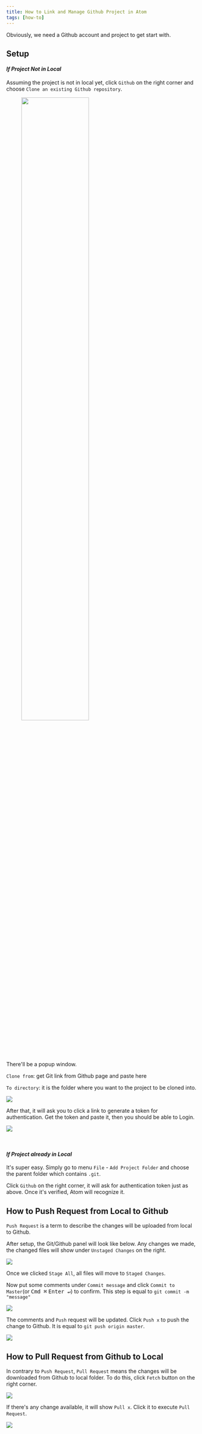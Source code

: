 ```yaml
---
title: How to Link and Manage Github Project in Atom
tags: [how-to]
---
```

Obviously, we need a Github account and project to get start with.

## Setup


#### *If Project Not in Local*

Assuming the project is not in local yet, click `Github` on the right corner and choose `Clone an existing Github repository`.

<figure>
<img src = "git1.png" width = "65%" height = "65%" />
<!-- <figcaption>Fig 1. bagian-bagin dari shell prompt.</figcaption> -->
</figure>

There'll be a popup window.

`Clone from`: get Git link from Github page and paste here

`To directory`: it is the folder where you want to the project to be cloned into.

![](git2.png)

After that, it will ask you to click a link to generate a token for authentication. Get the token and paste it, then you should be able to Login.

![](git3.png)

<br>

#### *If Project already in Local*

It's super easy. Simply go to menu `File` - `Add Project Folder` and choose the parent folder which contains `.git`.

Click `Github` on the right corner, it will ask for authentication token just as above. Once it's verified, Atom will recognize it.

## How to Push Request from Local to Github

`Push Request` is a term to describe the changes will be uploaded from local to Github.

After setup, the Git/Github panel will look like below. Any changes we made, the changed files will show under `Unstaged Changes` on the right.

![](push1.png)

Once we clicked `Stage All`, all files will move to `Staged Changes`.

Now put some comments under `Commit message` and click `Commit to Master`(or <kbd>Cmd ⌘</kbd> <kbd>Enter ↵</kbd>) to confirm. This step is equal to `git commit -m "message"`

![](push2.png)

The comments and `Push` request will be updated. Click `Push x` to push the change to Github. It is equal to `git push origin master`.

![](push3.png)

## How to Pull Request from Github to Local

In contrary to `Push Request`, `Pull Request` means the changes will be downloaded from Github to local folder. To do this, click `Fetch` button on the right corner.

![](pull1.png)

If there's any change available, it will show `Pull x`. Click it to execute `Pull Request`.

![](pull2.png)
